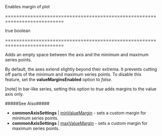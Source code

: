 <!--**
/*-------------------------------------------
    Auto-generated file. Do not modify.
-------------------------------------------

**-->
<!--d-->Enables margin of plot<!--/d-->
===========================================================================
<!--default-->true<!--/default-->
<!--type-->boolean<!--/type-->
===========================================================================

<!--shortDescription-->
Adds an empty space between the axis and the minimum and maximum series points.
<!--/shortDescription-->

<!--fullDescription-->
By default, the axes extend slightly beyond their extrema. It prevents cutting off parts of the minimum and maximum series points. To disable this feature, set the **valueMarginsEnabled** option to *false*.

[note] In bar-like series, setting this option to *true* adds margins to the value axis only.

#####See Also#####
- **commonAxisSettings** | [minValueMargin](/Documentation/ApiReference/Data_Visualization_Widgets/dxChart/Configuration/commonAxisSettings/#minValueMargin) - sets a custom margin for minimum series points.
- **commonAxisSettings** | [maxValueMargin](/Documentation/ApiReference/Data_Visualization_Widgets/dxChart/Configuration/commonAxisSettings/#maxValueMargin) - sets a custom margin for maximum series points.
<!--/fullDescription-->